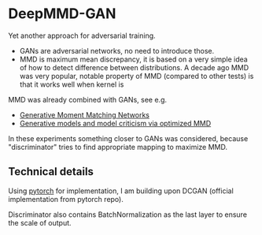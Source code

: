 # DeepMMD-GAN

Yet another approach for adversarial training.

- GANs are adversarial networks, no need to introduce those.
- MMD is maximum mean discrepancy, it is based on a very simple idea of how to detect difference between distributions.
  A decade ago MMD was very popular, notable property of MMD (compared to other tests) is that it works well when kernel is

MMD was already combined with GANs, see e.g.

- [Generative Moment Matching Networks](https://arxiv.org/abs/1502.02761)
- [Generative models and model criticism via optimized MMD](https://arxiv.org/pdf/1611.04488.pdf)


In these experiments something closer to GANs was considered, because "discriminator" tries to find
appropriate mapping to maximize MMD.


## Technical details

Using [pytorch](https://pytorch.org) for implementation, I am building upon DCGAN (official implementation from pytorch repo).

Discriminator also contains BatchNormalization as the last layer to ensure the scale of output.
